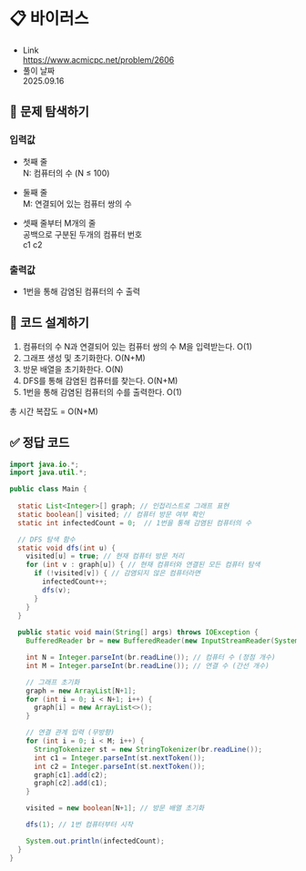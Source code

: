 # 📋 바이러스
- Link<br>
https://www.acmicpc.net/problem/2606
- 풀이 날짜<br>
2025.09.16

## 🔎 문제 탐색하기

### 입력값
- 첫째 줄<br>
N: 컴퓨터의 수 (N ≤ 100)<br>

- 둘째 줄<br>
M: 연결되어 있는 컴퓨터 쌍의 수

- 셋째 줄부터 M개의 줄<br>
공백으로 구분된 두개의 컴퓨터 번호<br>
c1 c2

### 출력값
- 1번을 통해 감염된 컴퓨터의 수 출력

## 📝 코드 설계하기
1. 컴퓨터의 수 N과 연결되어 있는 컴퓨터 쌍의 수 M을 입력받는다. O(1)
2. 그래프 생성 및 초기화한다. O(N+M)
3. 방문 배열을 초기화한다. O(N)
4. DFS를 통해 감염된 컴퓨터를 찾는다. O(N+M)
5. 1번을 통해 감염된 컴퓨터의 수를 출력한다. O(1)

총 시간 복잡도 = O(N+M)

## ✅ 정답 코드
```java
import java.io.*;
import java.util.*;

public class Main {
  
  static List<Integer>[] graph; // 인접리스트로 그래프 표현
  static boolean[] visited; // 컴퓨터 방문 여부 확인
  static int infectedCount = 0;  // 1번을 통해 감염된 컴퓨터의 수

  // DFS 탐색 함수
  static void dfs(int u) {
    visited[u] = true; // 현재 컴퓨터 방문 처리
    for (int v : graph[u]) { // 현재 컴퓨터와 연결된 모든 컴퓨터 탐색
      if (!visited[v]) { // 감염되지 않은 컴퓨터라면
        infectedCount++;
        dfs(v);
      }
    }
  }
  
  public static void main(String[] args) throws IOException {
    BufferedReader br = new BufferedReader(new InputStreamReader(System.in));

    int N = Integer.parseInt(br.readLine()); // 컴퓨터 수 (정점 개수)
    int M = Integer.parseInt(br.readLine()); // 연결 수 (간선 개수)

    // 그래프 초기화
    graph = new ArrayList[N+1];
    for (int i = 0; i < N+1; i++) {
      graph[i] = new ArrayList<>();
    }

    // 연결 관계 입력 (무방향)
    for (int i = 0; i < M; i++) {
      StringTokenizer st = new StringTokenizer(br.readLine());
      int c1 = Integer.parseInt(st.nextToken());
      int c2 = Integer.parseInt(st.nextToken());
      graph[c1].add(c2);
      graph[c2].add(c1);
    }

    visited = new boolean[N+1]; // 방문 배열 초기화

    dfs(1); // 1번 컴퓨터부터 시작

    System.out.println(infectedCount);
  }
}
```